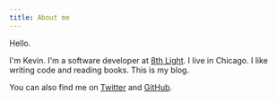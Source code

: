 ```yaml
---
title: About me
---
```


Hello.

I'm Kevin.
I'm a software developer at [8th Light](https://8thlight.com).
I live in Chicago. I like writing code and reading books.
This is my blog.

You can also find me on [Twitter](https://twitter.com/kevinbuch_) and [GitHub](https://github.com/kevinbuch).
